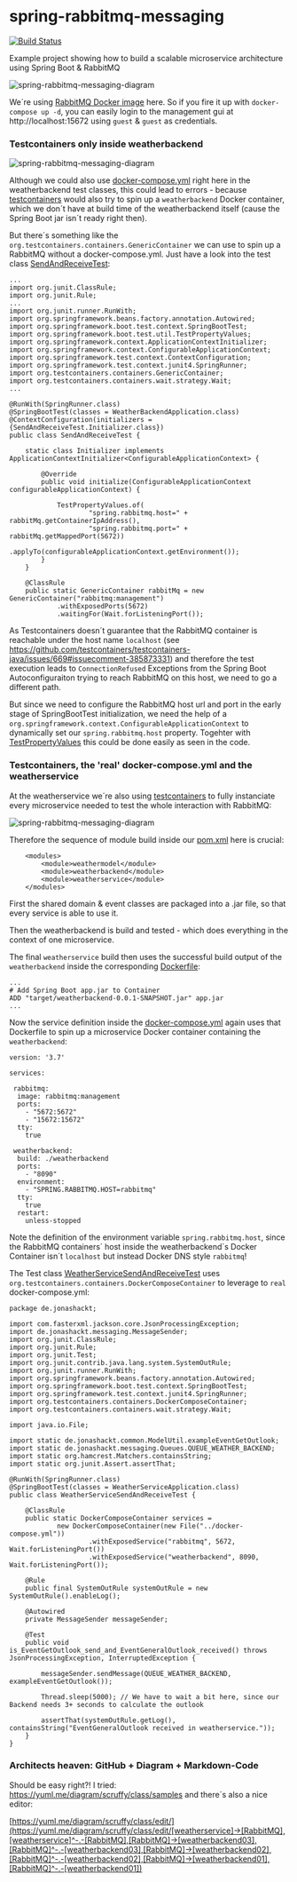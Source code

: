 spring-rabbitmq-messaging
======================================================================================
[![Build Status](https://travis-ci.org/jonashackt/spring-rabbitmq-messaging.svg?branch=master)](https://travis-ci.org/jonashackt/spring-rabbitmq-messaging)

Example project showing how to build a scalable microservice architecture using Spring Boot &amp; RabbitMQ

![spring-rabbitmq-messaging-diagram](https://yuml.me/diagram/scruffy/class/[weatherservice]->[RabbitMQ],[weatherservice]^-.-[RabbitMQ],[RabbitMQ]->[weatherbackend03],[RabbitMQ]^-.-[weatherbackend03],[RabbitMQ]->[weatherbackend02],[RabbitMQ]^-.-[weatherbackend02],[RabbitMQ]->[weatherbackend01],[RabbitMQ]^-.-[weatherbackend01])

We´re using [RabbitMQ Docker image](https://hub.docker.com/_/rabbitmq/) here. So if you fire it up with `docker-compose up -d`, you can easily login to the management gui at http://localhost:15672 using `guest` & `guest` as credentials.

### Testcontainers only inside weatherbackend

![spring-rabbitmq-messaging-diagram](https://yuml.me/diagram/scruffy/class/[weatherbackend]-&gt;[RabbitMQ],[weatherbackend]^-.-[RabbitMQ])

Although we could also use [docker-compose.yml](docker-compose.yml) right here in the weatherbackend test classes, this could lead to errors - because [testcontainers](https://www.testcontainers.org/) would also try to spin up a `weatherbackend` Docker container, which we don´t have at build time of the weatherbackend itself (cause the Spring Boot jar isn´t ready right then).

But there´s something like the `org.testcontainers.containers.GenericContainer` we can use to spin up a RabbitMQ without a docker-compose.yml. Just have a look into the test class [SendAndReceiveTest](weatherbackend/src/test/java/de/jonashackt/SendAndReceiveTest.java):

```
...
import org.junit.ClassRule;
import org.junit.Rule;
...
import org.junit.runner.RunWith;
import org.springframework.beans.factory.annotation.Autowired;
import org.springframework.boot.test.context.SpringBootTest;
import org.springframework.boot.test.util.TestPropertyValues;
import org.springframework.context.ApplicationContextInitializer;
import org.springframework.context.ConfigurableApplicationContext;
import org.springframework.test.context.ContextConfiguration;
import org.springframework.test.context.junit4.SpringRunner;
import org.testcontainers.containers.GenericContainer;
import org.testcontainers.containers.wait.strategy.Wait;
...

@RunWith(SpringRunner.class)
@SpringBootTest(classes = WeatherBackendApplication.class)
@ContextConfiguration(initializers = {SendAndReceiveTest.Initializer.class})
public class SendAndReceiveTest {

    static class Initializer implements ApplicationContextInitializer<ConfigurableApplicationContext> {

        @Override
        public void initialize(ConfigurableApplicationContext configurableApplicationContext) {

            TestPropertyValues.of(
                    "spring.rabbitmq.host=" + rabbitMq.getContainerIpAddress(),
                    "spring.rabbitmq.port=" + rabbitMq.getMappedPort(5672))
                    .applyTo(configurableApplicationContext.getEnvironment());
        }
    }

    @ClassRule
    public static GenericContainer rabbitMq = new GenericContainer("rabbitmq:management")
            .withExposedPorts(5672)
            .waitingFor(Wait.forListeningPort());
```

As Testcontainers doesn´t guarantee that the RabbitMQ container is reachable under the host name `localhost` (see https://github.com/testcontainers/testcontainers-java/issues/669#issuecomment-385873331) and therefore the test execution leads to `ConnectionRefused` Exceptions from the Spring Boot Autoconfiguraiton trying to reach RabbitMQ on this host, we need to go a different path.

But since we need to configure the RabbitMQ host url and port in the early stage of SpringBootTest initialization, we need the help of a `org.springframework.context.ConfigurableApplicationContext` to dynamically set our `spring.rabbitmq.host` property. Togehter with [TestPropertyValues](https://dzone.com/articles/testcontainers-and-spring-boot) this could be done easily as seen in the code.


### Testcontainers, the 'real' docker-compose.yml and the weatherservice

At the weatherservice we´re also using [testcontainers](https://www.testcontainers.org/) to fully instanciate every microservice needed to test the whole interaction with RabbitMQ:

![spring-rabbitmq-messaging-diagram](https://yuml.me/diagram/scruffy/class/[weatherservice]->[RabbitMQ],[weatherservice]^-.-[RabbitMQ],[RabbitMQ]->[weatherbackend],[RabbitMQ]^-.-[weatherbackend])

Therefore the sequence of module build inside our [pom.xml](pom.xml) here is crucial:

```
	<modules>
		<module>weathermodel</module>
		<module>weatherbackend</module>
		<module>weatherservice</module>
	</modules>
```
First the shared domain & event classes are packaged into a .jar file, so that every service is able to use it.

Then the weatherbackend is build and tested - which does everything in the context of one microservice.

The final `weatherservice` build then uses the successful build output of the `weatherbackend` inside the corresponding [Dockerfile](weatherbackend/Dockerfile):

```
...
# Add Spring Boot app.jar to Container
ADD "target/weatherbackend-0.0.1-SNAPSHOT.jar" app.jar
...
```

Now the service definition inside the [docker-compose.yml](docker-compose.yml) again uses that Dockerfile to spin up a microservice Docker container containing the `weatherbackend`:

```
version: '3.7'

services:

 rabbitmq:
  image: rabbitmq:management
  ports:
    - "5672:5672"
    - "15672:15672"
  tty:
    true

 weatherbackend:
  build: ./weatherbackend
  ports:
    - "8090"
  environment:
    - "SPRING.RABBITMQ.HOST=rabbitmq"
  tty:
    true
  restart:
    unless-stopped
```

Note the definition of the environment variable `spring.rabbitmq.host`, since the RabbitMQ containers´ host inside the weatherbackend´s Docker Container isn´t `localhost` but instead Docker DNS style `rabbitmq`!

The Test class [WeatherServiceSendAndReceiveTest](weatherservice/src/test/java/de/jonashackt/WeatherServiceSendAndReceiveTest.java) uses `org.testcontainers.containers.DockerComposeContainer` to leverage to `real` docker-compose.yml:

```
package de.jonashackt;

import com.fasterxml.jackson.core.JsonProcessingException;
import de.jonashackt.messaging.MessageSender;
import org.junit.ClassRule;
import org.junit.Rule;
import org.junit.Test;
import org.junit.contrib.java.lang.system.SystemOutRule;
import org.junit.runner.RunWith;
import org.springframework.beans.factory.annotation.Autowired;
import org.springframework.boot.test.context.SpringBootTest;
import org.springframework.test.context.junit4.SpringRunner;
import org.testcontainers.containers.DockerComposeContainer;
import org.testcontainers.containers.wait.strategy.Wait;

import java.io.File;

import static de.jonashackt.common.ModelUtil.exampleEventGetOutlook;
import static de.jonashackt.messaging.Queues.QUEUE_WEATHER_BACKEND;
import static org.hamcrest.Matchers.containsString;
import static org.junit.Assert.assertThat;

@RunWith(SpringRunner.class)
@SpringBootTest(classes = WeatherServiceApplication.class)
public class WeatherServiceSendAndReceiveTest {

    @ClassRule
    public static DockerComposeContainer services =
            new DockerComposeContainer(new File("../docker-compose.yml"))
                    .withExposedService("rabbitmq", 5672, Wait.forListeningPort())
                    .withExposedService("weatherbackend", 8090, Wait.forListeningPort());

    @Rule
    public final SystemOutRule systemOutRule = new SystemOutRule().enableLog();

    @Autowired
    private MessageSender messageSender;

    @Test
    public void is_EventGetOutlook_send_and_EventGeneralOutlook_received() throws JsonProcessingException, InterruptedException {

        messageSender.sendMessage(QUEUE_WEATHER_BACKEND, exampleEventGetOutlook());

        Thread.sleep(5000); // We have to wait a bit here, since our Backend needs 3+ seconds to calculate the outlook

        assertThat(systemOutRule.getLog(), containsString("EventGeneralOutlook received in weatherservice."));
    }
}
```

### Architects heaven: GitHub + Diagram + Markdown-Code

Should be easy right?! I tried: https://yuml.me/diagram/scruffy/class/samples and there´s also a nice editor:

[https://yuml.me/diagram/scruffy/class/edit/](https://yuml.me/diagram/scruffy/class/edit/[weatherservice]->[RabbitMQ],[weatherservice]^-.-[RabbitMQ],[RabbitMQ]->[weatherbackend03],[RabbitMQ]^-.-[weatherbackend03],[RabbitMQ]->[weatherbackend02],[RabbitMQ]^-.-[weatherbackend02],[RabbitMQ]->[weatherbackend01],[RabbitMQ]^-.-[weatherbackend01])